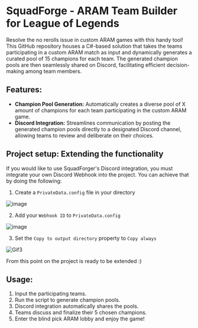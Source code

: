 # SquadForge - ARAM Team Builder for League of Legends

Resolve the no rerolls issue in custom ARAM games with this handy tool! This GitHub repository houses a C#-based solution that takes the teams participating in a custom ARAM match as input and dynamically generates a curated pool of 15 champions for each team. The generated champion pools are then seamlessly shared on Discord, facilitating efficient decision-making among team members.

## Features:

- **Champion Pool Generation:** Automatically creates a diverse pool of X amount of champions for each team participating in the custom ARAM game.
- **Discord Integration:** Streamlines communication by posting the generated champion pools directly to a designated Discord channel, allowing teams to review and deliberate on their choices.

## Project setup: Extending the functionality

If you would like to use SquadForger's Discord integration, you must integrate your own Discord Webhook into the project. You can achieve that by doing the following: 
1. Create a `PrivateData.config` file in your directory
   
![image](https://github.com/League-of-DAE-Legends/SquadForger/assets/88614889/35061fb2-1a2a-45b2-a43a-43352dea7959)

2. Add your `Webhook ID` to `PrivateData.config`

![image](https://github.com/League-of-DAE-Legends/SquadForger/assets/88614889/f72ea40e-4404-4511-84e8-a8817edd4b6d)

3. Set the `Copy to output directory` property to `Copy always`

![Gif3](https://github.com/League-of-DAE-Legends/SquadForger/assets/88614889/e61f07ed-4135-4d18-baa5-7efd4e6adb3e)

From this point on the project is ready to be extended :)

## Usage:

1. Input the participating teams.
2. Run the script to generate champion pools.
3. Discord integration automatically shares the pools.
4. Teams discuss and finalize their 5 chosen champions.
5. Enter the blind pick ARAM lobby and enjoy the game!
